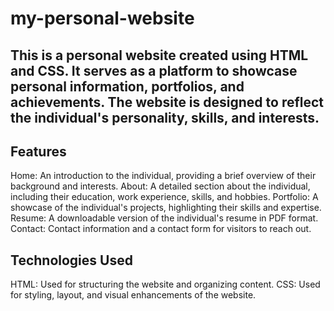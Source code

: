 # my-personal-website

## This is a personal website created using HTML and CSS. It serves as a platform to showcase personal information, portfolios, and achievements. The website is designed to reflect the individual's personality, skills, and interests.

## Features
Home: An introduction to the individual, providing a brief overview of their background and interests.
About: A detailed section about the individual, including their education, work experience, skills, and hobbies.
Portfolio: A showcase of the individual's projects, highlighting their skills and expertise.
Resume: A downloadable version of the individual's resume in PDF format.
Contact: Contact information and a contact form for visitors to reach out.

## Technologies Used
HTML: Used for structuring the website and organizing content.
CSS: Used for styling, layout, and visual enhancements of the website.
